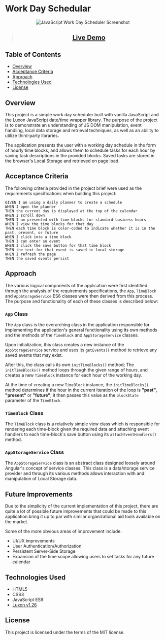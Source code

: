 # Work Day Schedular

<p align="center">
  <img src="./assets/img/demo.gif" alt="JavaScript Work Day Scheduler Screenshot">
</p>

> <h2 align="center"><a  href="https://kevin-aminzadeh.github.io/05-work-day-scheduler/">Live Demo</a></h2>

## Table of Contents

- [Overview](#overview)
- [Acceptance Criteria](#acceptance-criteria)
- [Approach](#approach)
- [Technologies Used](#technologies-used)
- [License](#license)

## Overview

This project is a simple work day scheduler built with vanilla JavaScript and the Luxon JavaScript date/time wrapper library. The purpose of the project is to demonstrate an understanding of JS DOM manipulation, event handling, local data storage and retrieval techniques, as well as an ability to utilize third-party libraries.

The application presents the user with a working day schedule in the form of hourly time blocks, and allows them to schedule tasks for each hour by saving task descriptions in the provided blocks. Saved tasks are stored in the browser's Local Storage and retrieved on page load.

## Acceptance Criteria

The following criteria provided in the project brief were used as the requirements specifications when building this project:

```
GIVEN I am using a daily planner to create a schedule
WHEN I open the planner
THEN the current day is displayed at the top of the calendar
WHEN I scroll down
THEN I am presented with time blocks for standard business hours
WHEN I view the time blocks for that day
THEN each time block is color-coded to indicate whether it is in the past, present, or future
WHEN I click into a time block
THEN I can enter an event
WHEN I click the save button for that time block
THEN the text for that event is saved in local storage
WHEN I refresh the page
THEN the saved events persist
```

## Approach

The various logical components of the application were first identified through the analysis of the requirements specifications, the `App`, `TimeBlock` and `AppStorageService` ES6 classes were then derived from this process. The purpose and functionality of each of these classes is described below:

### **`App` Class**

The `App` class is the overarching class in the application responsible for implementing the application's general functionality using its own methods and the methods of the `TimeBlock` and `AppStorageService` classes.

Upon initialization, this class creates a new instance of the `AppStorageService` service and uses its `getEvents()` method to retrieve any saved events that may exist.

After this, the class calls its own `initTimeBlocks()` method; The `initTimeBlocks()` method loops through the given range of hours, and creates a new `TimeBlock` instance for each hour of the working day.

At the time of creating a new `TimeBlock` instance, the `initTimeBlocks()` method determines if the hour in the current iteration of the loop is **"past"**, **"present"** or **"future"**; it then passes this value as the `blockState` parameter of the `TimeBlock`.

### **`TimeBlock` Class**

The `TimeBlock` class is a relatively simple view class which is responsible for rendering each time-block given the required data and attaching event handlers to each time-block's save button using its `attachEventHandlers()` method.

### **`AppStorageService` Class**

The `AppStorageService` class is an abstract class designed loosely around Angular's concept of service classes. This class is a data/storage service provider and through its various methods allows interaction with and manipulation of Local Storage data.

## Future Improvements

Due to the simplicity of the current implementation of this project, there are quite a lot of possible future improvements that could be made to this application bring it up to par with similar organizational aid tools available on the market.

Some of the more obvious areas of improvement include:

- UI/UX improvements
- User Authentication/Authorization
- Persistent Server-Side Storage
- Expansion of the time scope allowing users to set tasks for any future calendar

## Technologies Used

- HTML5
- CSS3
- JavaScript ES6
- [Luxon v1.26](https://moment.github.io/luxon/)

## License

This project is licensed under the terms of the MIT license.
